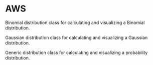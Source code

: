 # AWS

Binomial distribution class for calculating and visualizing a Binomial distribution.
    
Gaussian distribution class for calculating and visualizing a Gaussian distribution.

Generic distribution class for calculating and visualizing a probability distribution.

